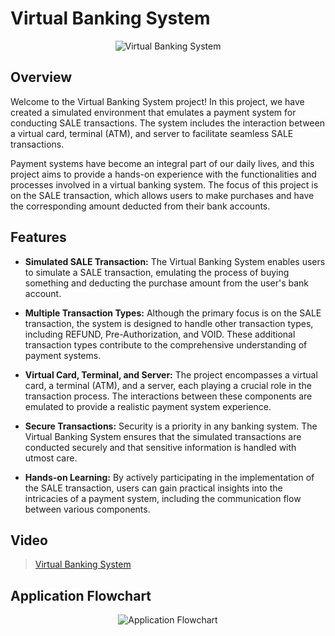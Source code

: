 # Virtual Banking System

<p align="center">
  <img src="https://github.com/AbdelrhmanWalaa/Udacity-Embedded_Systems_Nanodegrees/assets/44446382/39ee37c6-d3a3-44ed-8b06-71926a9d147c" alt="Virtual Banking System">
</p>

## Overview

Welcome to the Virtual Banking System project! In this project, we have created a simulated environment that emulates a payment system for conducting SALE transactions. The system includes the interaction between a virtual card, terminal (ATM), and server to facilitate seamless SALE transactions. 

Payment systems have become an integral part of our daily lives, and this project aims to provide a hands-on experience with the functionalities and processes involved in a virtual banking system. The focus of this project is on the SALE transaction, which allows users to make purchases and have the corresponding amount deducted from their bank accounts.

## Features

- **Simulated SALE Transaction:** The Virtual Banking System enables users to simulate a SALE transaction, emulating the process of buying something and deducting the purchase amount from the user's bank account.

- **Multiple Transaction Types:** Although the primary focus is on the SALE transaction, the system is designed to handle other transaction types, including REFUND, Pre-Authorization, and VOID. These additional transaction types contribute to the comprehensive understanding of payment systems.

- **Virtual Card, Terminal, and Server:** The project encompasses a virtual card, a terminal (ATM), and a server, each playing a crucial role in the transaction process. The interactions between these components are emulated to provide a realistic payment system experience.

- **Secure Transactions:** Security is a priority in any banking system. The Virtual Banking System ensures that the simulated transactions are conducted securely and that sensitive information is handled with utmost care.

- **Hands-on Learning:** By actively participating in the implementation of the SALE transaction, users can gain practical insights into the intricacies of a payment system, including the communication flow between various components.

## Video
> [Virtual Banking System](https://drive.google.com/drive/folders/1x6H4MsSeZvDC-qKfE7cBF7VvJq7DR_30?usp=drive_link)

## Application Flowchart

<p align="center">
  <img src="https://github.com/AbdelrhmanWalaa/Udacity-Embedded_Systems_Nanodegrees/assets/44446382/25ba2dc1-bcbf-4997-9cc8-c297f09ebcd8" alt="Application Flowchart">
</p>
